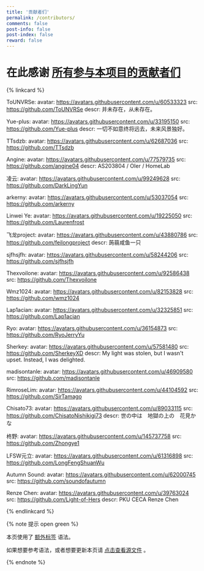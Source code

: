 ```yaml
---
title: '贡献者们'
permalink: /contributors/
comments: false
post-info: false
post-index: false
reward: false
---
```


# 在此感谢 [所有参与本项目的贡献者们](https://github.com/Yue-plus/hexo-theme-arknights/graphs/contributors)

{% linkcard %}

ToUNVRSe:
    avatar: https://avatars.githubusercontent.com/u/60533323
    src: https://github.com/ToUNVRSe
    descr: 并未存在，从未存在。

Yue-plus:
    avatar: https://avatars.githubusercontent.com/u/33195150
    src: https://github.com/Yue-plus
    descr: 一切不如意终将远去，未来风景独好。

TTsdzb:
    avatar: https://avatars.githubusercontent.com/u/62687036
    src: https://github.com/TTsdzb

Angine:
    avatar: https://avatars.githubusercontent.com/u/77579735
    src: https://github.com/angine04
    descr: AS203804 / OIer / HomeLab

凌云:
    avatar: https://avatars.githubusercontent.com/u/99249628
    src: https://github.com/DarkLingYun

arkerny:
    avatar: https://avatars.githubusercontent.com/u/53037054
    src: https://github.com/arkerny

Linwei Ye:
    avatar: https://avatars.githubusercontent.com/u/19225050
    src: https://github.com/Laurenfrost

飞龙project:
    avatar: https://avatars.githubusercontent.com/u/43880786
    src: https://github.com/feilongproject
    descr: 蒟蒻咸鱼一只

sjfhsjfh:
    avatar: https://avatars.githubusercontent.com/u/58244206
    src: https://github.com/sjfhsjfh

Thexvoilone:
    avatar: https://avatars.githubusercontent.com/u/92586438
    src: https://github.com/Thexvoilone

Wmz1024:
    avatar: https://avatars.githubusercontent.com/u/82153828
    src: https://github.com/wmz1024

Lap1acian:
    avatar: https://avatars.githubusercontent.com/u/32325851
    src: https://github.com/Lap1acian

Ryo:
    avatar: https://avatars.githubusercontent.com/u/36154873
    src: https://github.com/RyoJerryYu

Sherkey:
    avatar: https://avatars.githubusercontent.com/u/57581480
    src: https://github.com/SherkeyXD
    descr: My light was stolen, but I wasn't upset. Instead, I was delighted.

madisontanle:
    avatar: https://avatars.githubusercontent.com/u/46909580
    src: https://github.com/madisontanle

RimroseLim:
    avatar: https://avatars.githubusercontent.com/u/44104592
    src: https://github.com/SirTamago

Chisato73:
    avatar: https://avatars.githubusercontent.com/u/89033115
    src: https://github.com/ChisatoNishikigi73
    descr: 世の中は　地獄の上の　花見かな

柊野:
    avatar: https://avatars.githubusercontent.com/u/145737758
    src: https://github.com/Zhongye1

LFSW元立:
    avatar: https://avatars.githubusercontent.com/u/61316898
    src: https://github.com/LongFengShuanWu

Autumn Sound:
    avatar: https://avatars.githubusercontent.com/u/62000745
    src: https://github.com/soundofautumn

Renze Chen:
    avatar: https://avatars.githubusercontent.com/u/39763024
    src: https://github.com/Light-of-Hers
    descr: PKU CECA Renze Chen

{% endlinkcard %}

{% note 提示 open green %}

本页使用了 [额外标签](https://github.com/Yue-plus/hexo-theme-arknights?tab=readme-ov-file#%E9%A2%9D%E5%A4%96%E6%A0%87%E7%AD%BE) 语法。

如果想要参考语法，或者想要更新本页请 [点击查看源文件](https://github.com/Yue-plus/hexo-theme-arknights/blob/hexo/source/contributors/index.md) 。

{% endnote %}
